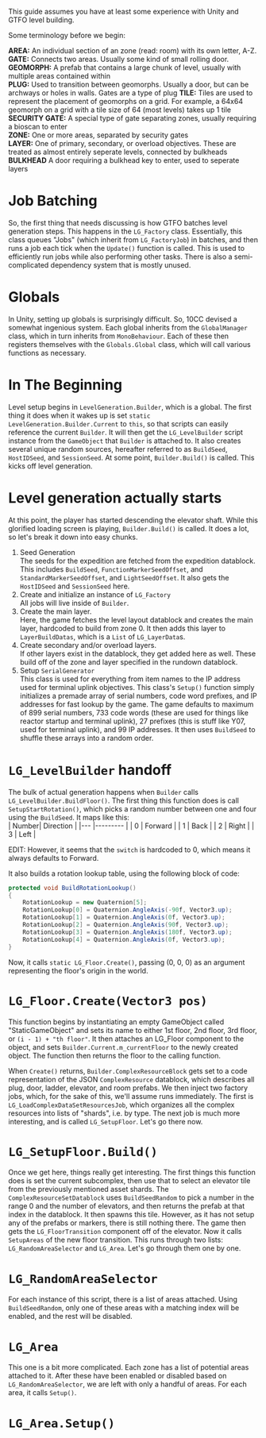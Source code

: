 This guide assumes you have at least some experience with Unity and GTFO level building.

Some terminology before we begin:

<b>AREA:</b> An individual section of an zone (read: room) with its own letter, A-Z.  
<b>GATE:</b> Connects two areas. Usually some kind of small rolling door.  
<b>GEOMORPH:</b> A prefab that contains a large chunk of level, usually with multiple areas contained within  
<b>PLUG:</b> Used to transition between geomorphs. Usually a door, but can be archways or holes in walls. Gates are a type of plug
<b>TILE:</b> Tiles are used to represent the placement of geomorphs on a grid. For example, a 64x64 geomorph on a grid with a tile size of 64 (most levels) takes up 1 tile  
<b>SECURITY GATE:</b> A special type of gate separating zones, usually requiring a bioscan to enter  
<b>ZONE:</b> One or more areas, separated by security gates  
<b>LAYER:</b> One of primary, secondary, or overload objectives. These are treated as almost entirely seperate levels, connected by bulkheads  
<b>BULKHEAD</b> A door requiring a bulkhead key to enter, used to seperate layers

# Job Batching

So, the first thing that needs discussing is how GTFO batches level generation steps. This happens in the `LG_Factory` class. Essentially, this class queues "Jobs" (which inherit from `LG_FactoryJob`) in batches, and then runs a job each tick when the `Update()` function is called. This is used to efficiently run jobs while also performing other tasks. There is also a semi-complicated dependency system that is mostly unused.

# Globals
In Unity, setting up globals is surprisingly difficult. So, 10CC devised a somewhat ingenious system. Each global inherits from the `GlobalManager` class, which in turn inherits from `MonoBehaviour`. Each of these then registers themselves with the `Globals.Global` class, which will call various functions as necessary.

# In The Beginning
Level setup begins in `LevelGeneration.Builder`, which is a global. The first thing it does when it wakes up is set `static LevelGeneration.Builder.Current` to `this`, so that scripts can easily reference the current `Builder`. It will then get the `LG_LevelBuilder` script instance from the `GameObject` that `Builder` is attached to. It also creates several unique random sources, hereafter referred to as `BuildSeed`, `HostIDSeed`, and `SessionSeed`. At some point, `Builder.Build()` is called. This kicks off level generation.

# Level generation actually starts
At this point, the player has started descending the elevator shaft. While this glorified loading screen is playing, `Builder.Build()` is called. It does a lot, so let's break it down into easy chunks.

1. Seed Generation  
The seeds for the expedition are fetched from the expedition datablock. This includes `BuildSeed`, `FunctionMarkerSeedOffset`, and `StandardMarkerSeedOffset`, and `LightSeedOffset`. It also gets the `HostIDSeed` and `SessionSeed` here.  
2. Create and initialize an instance of `LG_Factory`  
All jobs will live inside of `Builder`.  
3. Create the main layer.  
Here, the game fetches the level layout datablock and creates the main layer, hardcoded to build from zone 0. It then adds this layer to `LayerBuildDatas`, which is a `List` of `LG_LayerData`s.
4. Create secondary and/or overload layers.  
If other layers exist in the datablock, they get added here as well. These build off of the zone and layer specified in the rundown datablock.  
5. Setup `SerialGenerator`  
This class is used for everything from item names to the IP address used for terminal uplink objectives. This class's `Setup()` function simply initializes a premade array of serial numbers, code word prefixes, and IP addresses for fast lookup by the game. The game defaults to maximum of 899 serial numbers, 733 code words (these are used for things like reactor startup and terminal uplink), 27 prefixes (this is stuff like Y07, used for terminal uplink), and 99 IP addresses. It then uses `BuildSeed` to shuffle these arrays into a random order.

# `LG_LevelBuilder` handoff

The bulk of actual generation happens when `Builder` calls `LG_LevelBuilder.BuildFloor()`. The first thing this function does is call `SetupStartRotation()`, which picks a random number between one and four using the `BuildSeed`. It maps like this:  
| Number| Direction	|
|---	|---------	|
| 0 	| Forward 	|
| 1 	| Back    	|
| 2 	| Right   	|
| 3 	| Left    	|  

EDIT: However, it seems that the `switch` is hardcoded to 0, which means it always defaults to Forward.

It also builds a rotation lookup table, using the following block of code:

```c#
protected void BuildRotationLookup()
{
	RotationLookup = new Quaternion[5];
	RotationLookup[0] = Quaternion.AngleAxis(-90f, Vector3.up);
	RotationLookup[1] = Quaternion.AngleAxis(0f, Vector3.up);
	RotationLookup[2] = Quaternion.AngleAxis(90f, Vector3.up);
	RotationLookup[3] = Quaternion.AngleAxis(180f, Vector3.up);
	RotationLookup[4] = Quaternion.AngleAxis(0f, Vector3.up);
}
```

Now, it calls `static LG_Floor.Create()`, passing (0, 0, 0) as an argument representing the floor's origin in the world.

# `LG_Floor.Create(Vector3 pos)`

This function begins by instantiating an empty GameObject called "StaticGameObject" and sets its name to either 1st floor, 2nd floor, 3rd floor, or `(i - 1) + "th floor"`. It then attaches an LG_Floor component to the object, and sets `Builder.Current.m_currentFloor` to the newly created object. The function then returns the floor to the calling function.

When `Create()` returns, `Builder.ComplexResourceBlock` gets set to a code representation of the JSON `ComplexResource` datablock, which describes all plug, door, ladder, elevator, and room prefabs. We then inject two factory jobs, which, for the sake of this, we'll assume runs immediately. The first is `LG_LoadComplexDataSetResourcesJob`, which organizes all the complex resources into lists of "shards", i.e. by type. The next job is much more interesting, and is called `LG_SetupFloor`. Let's go there now.

# `LG_SetupFloor.Build()`
Once we get here, things really get interesting. The first things this function does is set the current subcomplex, then use that to select an elevator tile from the previously mentioned asset shards. The `ComplexResourceSetDatablock` uses `BuildSeedRandom` to pick a number in the range 0 and the number of elevators, and then returns the prefab at that index in the datablock. It then spawns this tile. However, as it has not setup any of the prefabs or markers, there is still nothing there. The game then gets the `LG_FloorTransition` component off of the elevator. Now it calls `SetupAreas` of the new floor transition. This runs through two lists: `LG_RandomAreaSelector` and `LG_Area`. Let's go through them one by one.

# `LG_RandomAreaSelector`
For each instance of this script, there is a list of areas attached. Using `BuildSeedRandom`, only one of these areas with a matching index will be enabled, and the rest will be disabled.

# `LG_Area`
This one is a bit more complicated. Each zone has a list of potential areas attached to it. After these have been enabled or disabled based on `LG_RandomAreaSelector`, we are left with only a handful of areas. For each area, it calls `Setup()`.

# `LG_Area.Setup()`

